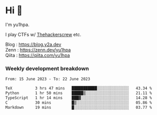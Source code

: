 # Hi 👋

I'm yu1hpa.

I play CTFs w/ [Thehackerscrew](https://www.thehackerscrew.team/) etc.

Blog : https://blog.y2a.dev  
Zenn : https://zenn.dev/yu1hpa  
Qiita : https://qiita.com/yu1hpa  

### Weekly development breakdown

<!--START_SECTION:waka-->

```txt
From: 15 June 2023 - To: 22 June 2023

TeX          3 hrs 47 mins   ███████████░░░░░░░░░░░░░░   43.34 %
Python       1 hr 50 mins    █████▒░░░░░░░░░░░░░░░░░░░   21.11 %
TypeScript   1 hr 14 mins    ███▓░░░░░░░░░░░░░░░░░░░░░   14.28 %
C            30 mins         █▒░░░░░░░░░░░░░░░░░░░░░░░   05.86 %
Markdown     19 mins         █░░░░░░░░░░░░░░░░░░░░░░░░   03.77 %
```

<!--END_SECTION:waka-->

